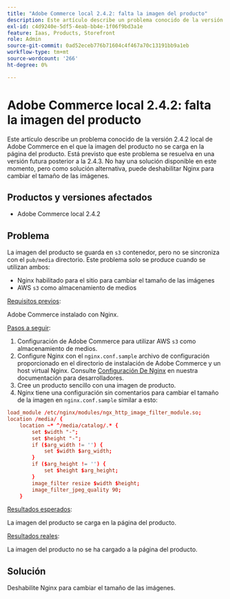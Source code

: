 ```yaml
---
title: "Adobe Commerce local 2.4.2: falta la imagen del producto"
description: Este artículo describe un problema conocido de la versión 2.4.2 local de Adobe Commerce en el que la imagen del producto no se carga en la página del producto. Está previsto que este problema se resuelva en una versión futura posterior a la 2.4.3. No hay una solución disponible en este momento, pero como solución alternativa, puede deshabilitar Nginx para cambiar el tamaño de las imágenes.
exl-id: c4d9240e-5df5-4eab-bb4e-1f06f9bd3a1e
feature: Iaas, Products, Storefront
role: Admin
source-git-commit: 0ad52eceb776b71604c4f467a70c13191bb9a1eb
workflow-type: tm+mt
source-wordcount: '266'
ht-degree: 0%

---
```


# Adobe Commerce local 2.4.2: falta la imagen del producto

Este artículo describe un problema conocido de la versión 2.4.2 local de Adobe Commerce en el que la imagen del producto no se carga en la página del producto. Está previsto que este problema se resuelva en una versión futura posterior a la 2.4.3. No hay una solución disponible en este momento, pero como solución alternativa, puede deshabilitar Nginx para cambiar el tamaño de las imágenes.

## Productos y versiones afectados

* Adobe Commerce local 2.4.2

## Problema

La imagen del producto se guarda en `s3` contenedor, pero no se sincroniza con el `pub/media` directorio. Este problema solo se produce cuando se utilizan ambos:

* Nginx habilitado para el sitio para cambiar el tamaño de las imágenes
* AWS `s3` como almacenamiento de medios

<u>Requisitos previos</u>:

Adobe Commerce instalado con Nginx.

<u>Pasos a seguir</u>:

1. Configuración de Adobe Commerce para utilizar AWS `s3` como almacenamiento de medios.
1. Configure Nginx con el `nginx.conf.sample` archivo de configuración proporcionado en el directorio de instalación de Adobe Commerce y un host virtual Nginx. Consulte [Configuración De Nginx](https://devdocs.magento.com/guides/v2.4/install-gde/prereq/nginx.html#configure-nginx-ubuntu) en nuestra documentación para desarrolladores.
1. Cree un producto sencillo con una imagen de producto.
1. Nginx tiene una configuración sin comentarios para cambiar el tamaño de la imagen en `nginx.conf.sample` similar a esto:

```conf
load_module /etc/nginx/modules/ngx_http_image_filter_module.so;
location /media/ {
    location ~* ^/media/catalog/.* {
        set $width "-";
        set $height "-";
        if ($arg_width != '') {
            set $width $arg_width;
        }
        if ($arg_height != '') {
            set $height $arg_height;
        }
        image_filter resize $width $height;
        image_filter_jpeg_quality 90;
    }
```

<u>Resultados esperados</u>:

La imagen del producto se carga en la página del producto.

<u>Resultados reales</u>:

La imagen del producto no se ha cargado a la página del producto.

## Solución

Deshabilite Nginx para cambiar el tamaño de las imágenes.
